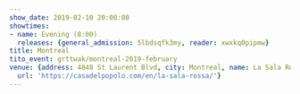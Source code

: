 ```yaml
---
show_date: 2019-02-10 20:00:00
showtimes:
- name: Evening (8:00)
  releases: {general_admission: 5lbdsqfk3my, reader: xwxkq0pipmw}
title: Montreal
tito_event: grttwak/montreal-2019-february
venue: {address: 4848 St Laurent Blvd, city: Montreal, name: La Sala Rossa, province: QC,
  url: 'https://casadelpopolo.com/en/la-sala-rossa/'}
---
```

